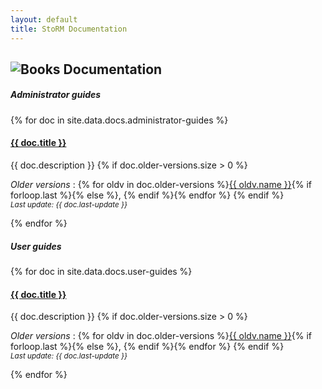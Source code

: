 ```yaml
---
layout: default
title: StoRM Documentation
---
```


## ![Books]({{site.baseurl}}/assets/images/books.png) Documentation

##### _Administrator guides_

{% for doc in site.data.docs.administrator-guides  %}
<div class="row-fluid marketing news-row">
  <div class="span4">
    <h4><a href="{{ site.baseurl }}{{ doc.relative-link }}">{{ doc.title }}</a></h4>
  </div>
  <div class="span8">
    {{ doc.description }}
    {% if doc.older-versions.size > 0 %}
    <p><i>Older versions</i> : {% for oldv in doc.older-versions %}<a href="{{ site.baseurl }}{{ oldv.relative-link }}">{{ oldv.name }}</a>{% if forloop.last %}{% else %}, {% endif %}{% endfor %}
    {% endif %}
    <br/><i><small>Last update: {{ doc.last-update }}</small></i>
  </div>
</div>
{% endfor %}


##### _User guides_

{% for doc in site.data.docs.user-guides  %}
<div class="row-fluid marketing news-row">
  <div class="span4">
    <h4><a href="{{ site.baseurl }}{{ doc.relative-link }}">{{ doc.title }}</a></h4>
  </div>
  <div class="span8">
    {{ doc.description }}
    {% if doc.older-versions.size > 0 %}
    <p><i>Older versions</i> : {% for oldv in doc.older-versions %}<a href="{{ site.baseurl }}{{ oldv.relative-link }}">{{ oldv.name }}</a>{% if forloop.last %}{% else %}, {% endif %}{% endfor %}
    {% endif %}
    <br/><i><small>Last update: {{ doc.last-update }}</small></i>
  </div>
</div>
{% endfor %}

